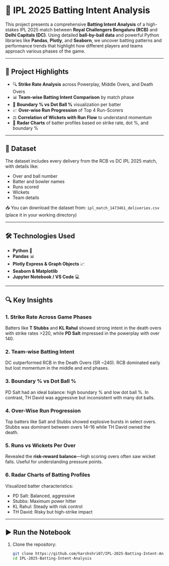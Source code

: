 # 🏏 IPL 2025 Batting Intent Analysis

This project presents a comprehensive **Batting Intent Analysis** of a high-stakes IPL 2025 match between **Royal Challengers Bengaluru (RCB)** and **Delhi Capitals (DC)**. Using detailed **ball-by-ball data** and powerful Python libraries like **Pandas**, **Plotly**, and **Seaborn**, we uncover batting patterns and performance trends that highlight how different players and teams approach various phases of the game.

---

## 📌 Project Highlights

- 🔍 **Strike Rate Analysis** across Powerplay, Middle Overs, and Death Overs  
- 📊 **Team-wise Batting Intent Comparison** by match phase  
- 🚀 **Boundary % vs Dot Ball %** visualization per batter  
- 📈 **Over-wise Run Progression** of Top 4 Run-Scorers  
- ⚖️ **Correlation of Wickets with Run Flow** to understand momentum  
- 🧠 **Radar Charts** of batter profiles based on strike rate, dot %, and boundary %

---

## 📂 Dataset

The dataset includes every delivery from the RCB vs DC IPL 2025 match, with details like:
- Over and ball number
- Batter and bowler names
- Runs scored
- Wickets
- Team details

📥 You can download the dataset from: `ipl_match_1473461_deliveries.csv` (place it in your working directory)

---

## 🛠️ Technologies Used

- **Python** 🐍  
- **Pandas** 📊  
- **Plotly Express & Graph Objects** 📈  
- **Seaborn & Matplotlib**  
- **Jupyter Notebook / VS Code** 💻

---

## 🔍 Key Insights

### 1. Strike Rate Across Game Phases
Batters like **T Stubbs** and **KL Rahul** showed strong intent in the death overs with strike rates >220, while **PD Salt** impressed in the powerplay with over 140.

### 2. Team-wise Batting Intent
DC outperformed RCB in the Death Overs (SR ~240). RCB dominated early but lost momentum in the middle and end phases.

### 3. Boundary % vs Dot Ball %
PD Salt had an ideal balance: high boundary % and low dot ball %. In contrast, TH David was aggressive but inconsistent with many dot balls.

### 4. Over-Wise Run Progression
Top batters like Salt and Stubbs showed explosive bursts in select overs. Stubbs was dominant between overs 14–16 while TH David owned the death.

### 5. Runs vs Wickets Per Over
Revealed the **risk-reward balance**—high scoring overs often saw wicket falls. Useful for understanding pressure points.

### 6. Radar Charts of Batting Profiles
Visualized batter characteristics:
- PD Salt: Balanced, aggressive
- Stubbs: Maximum power hitter
- KL Rahul: Steady with risk control
- TH David: Risky but high-strike impact

---

## ▶️ Run the Notebook

1. Clone the repository:
   ```bash
   git clone https://github.com/harshshri07/IPL-2025-Batting-Intent-Analysis.git
   cd IPL-2025-Batting-Intent-Analysis
